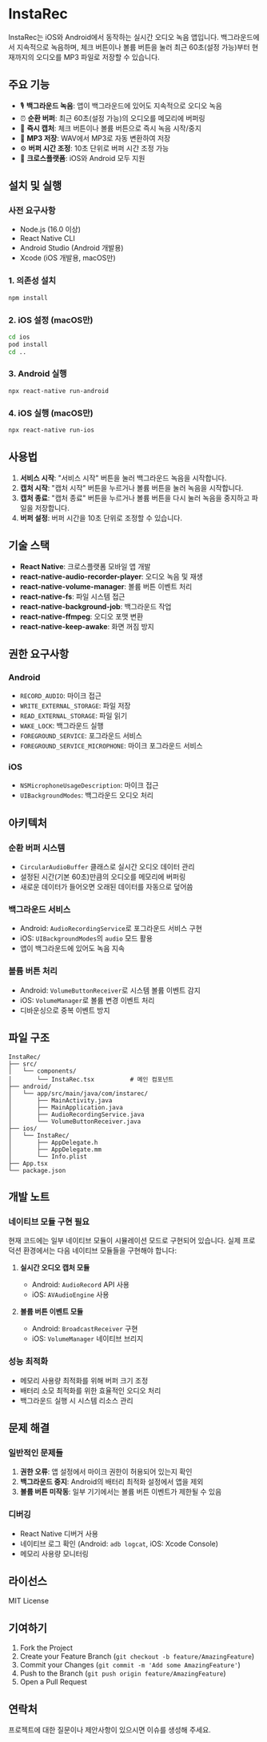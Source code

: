 # InstaRec

InstaRec는 iOS와 Android에서 동작하는 실시간 오디오 녹음 앱입니다. 백그라운드에서 지속적으로 녹음하며, 체크 버튼이나 볼륨 버튼을 눌러 최근 60초(설정 가능)부터 현재까지의 오디오를 MP3 파일로 저장할 수 있습니다.

## 주요 기능

- 🎙️ **백그라운드 녹음**: 앱이 백그라운드에 있어도 지속적으로 오디오 녹음
- ⏰ **순환 버퍼**: 최근 60초(설정 가능)의 오디오를 메모리에 버퍼링
- 🔴 **즉시 캡처**: 체크 버튼이나 볼륨 버튼으로 즉시 녹음 시작/중지
- 💾 **MP3 저장**: WAV에서 MP3로 자동 변환하여 저장
- ⚙️ **버퍼 시간 조정**: 10초 단위로 버퍼 시간 조정 가능
- 📱 **크로스플랫폼**: iOS와 Android 모두 지원

## 설치 및 실행

### 사전 요구사항

- Node.js (16.0 이상)
- React Native CLI
- Android Studio (Android 개발용)
- Xcode (iOS 개발용, macOS만)

### 1. 의존성 설치

```bash
npm install
```

### 2. iOS 설정 (macOS만)

```bash
cd ios
pod install
cd ..
```

### 3. Android 실행

```bash
npx react-native run-android
```

### 4. iOS 실행 (macOS만)

```bash
npx react-native run-ios
```

## 사용법

1. **서비스 시작**: "서비스 시작" 버튼을 눌러 백그라운드 녹음을 시작합니다.
2. **캡처 시작**: "캡처 시작" 버튼을 누르거나 볼륨 버튼을 눌러 녹음을 시작합니다.
3. **캡처 종료**: "캡처 종료" 버튼을 누르거나 볼륨 버튼을 다시 눌러 녹음을 중지하고 파일을 저장합니다.
4. **버퍼 설정**: 버퍼 시간을 10초 단위로 조정할 수 있습니다.

## 기술 스택

- **React Native**: 크로스플랫폼 모바일 앱 개발
- **react-native-audio-recorder-player**: 오디오 녹음 및 재생
- **react-native-volume-manager**: 볼륨 버튼 이벤트 처리
- **react-native-fs**: 파일 시스템 접근
- **react-native-background-job**: 백그라운드 작업
- **react-native-ffmpeg**: 오디오 포맷 변환
- **react-native-keep-awake**: 화면 꺼짐 방지

## 권한 요구사항

### Android
- `RECORD_AUDIO`: 마이크 접근
- `WRITE_EXTERNAL_STORAGE`: 파일 저장
- `READ_EXTERNAL_STORAGE`: 파일 읽기
- `WAKE_LOCK`: 백그라운드 실행
- `FOREGROUND_SERVICE`: 포그라운드 서비스
- `FOREGROUND_SERVICE_MICROPHONE`: 마이크 포그라운드 서비스

### iOS
- `NSMicrophoneUsageDescription`: 마이크 접근
- `UIBackgroundModes`: 백그라운드 오디오 처리

## 아키텍처

### 순환 버퍼 시스템
- `CircularAudioBuffer` 클래스로 실시간 오디오 데이터 관리
- 설정된 시간(기본 60초)만큼의 오디오를 메모리에 버퍼링
- 새로운 데이터가 들어오면 오래된 데이터를 자동으로 덮어씀

### 백그라운드 서비스
- Android: `AudioRecordingService`로 포그라운드 서비스 구현
- iOS: `UIBackgroundModes`의 `audio` 모드 활용
- 앱이 백그라운드에 있어도 녹음 지속

### 볼륨 버튼 처리
- Android: `VolumeButtonReceiver`로 시스템 볼륨 이벤트 감지
- iOS: `VolumeManager`로 볼륨 변경 이벤트 처리
- 디바운싱으로 중복 이벤트 방지

## 파일 구조

```
InstaRec/
├── src/
│   └── components/
│       └── InstaRec.tsx          # 메인 컴포넌트
├── android/
│   └── app/src/main/java/com/instarec/
│       ├── MainActivity.java
│       ├── MainApplication.java
│       ├── AudioRecordingService.java
│       └── VolumeButtonReceiver.java
├── ios/
│   └── InstaRec/
│       ├── AppDelegate.h
│       ├── AppDelegate.mm
│       └── Info.plist
├── App.tsx
└── package.json
```

## 개발 노트

### 네이티브 모듈 구현 필요
현재 코드에는 일부 네이티브 모듈이 시뮬레이션 모드로 구현되어 있습니다. 실제 프로덕션 환경에서는 다음 네이티브 모듈들을 구현해야 합니다:

1. **실시간 오디오 캡처 모듈**
   - Android: `AudioRecord` API 사용
   - iOS: `AVAudioEngine` 사용

2. **볼륨 버튼 이벤트 모듈**
   - Android: `BroadcastReceiver` 구현
   - iOS: `VolumeManager` 네이티브 브리지

### 성능 최적화
- 메모리 사용량 최적화를 위해 버퍼 크기 조정
- 배터리 소모 최적화를 위한 효율적인 오디오 처리
- 백그라운드 실행 시 시스템 리소스 관리

## 문제 해결

### 일반적인 문제들

1. **권한 오류**: 앱 설정에서 마이크 권한이 허용되어 있는지 확인
2. **백그라운드 중지**: Android의 배터리 최적화 설정에서 앱을 제외
3. **볼륨 버튼 미작동**: 일부 기기에서는 볼륨 버튼 이벤트가 제한될 수 있음

### 디버깅
- React Native 디버거 사용
- 네이티브 로그 확인 (Android: `adb logcat`, iOS: Xcode Console)
- 메모리 사용량 모니터링

## 라이선스

MIT License

## 기여하기

1. Fork the Project
2. Create your Feature Branch (`git checkout -b feature/AmazingFeature`)
3. Commit your Changes (`git commit -m 'Add some AmazingFeature'`)
4. Push to the Branch (`git push origin feature/AmazingFeature`)
5. Open a Pull Request

## 연락처

프로젝트에 대한 질문이나 제안사항이 있으시면 이슈를 생성해 주세요.


